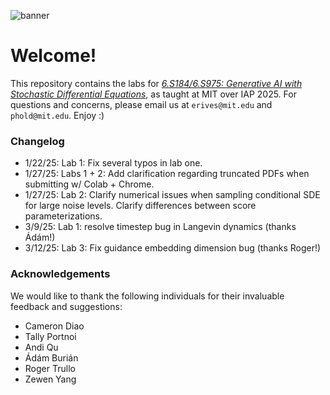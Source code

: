 ![banner](banner.png)
# Welcome!
This repository contains the labs for [*6.S184/6.S975: Generative AI with Stochastic Differential Equations*](https://diffusion.csail.mit.edu), as taught at MIT over IAP 2025. For questions and concerns, please email us at `erives@mit.edu` and `phold@mit.edu`. Enjoy :)

### Changelog
- 1/22/25: Lab 1: Fix several typos in lab one.
- 1/27/25: Labs 1 + 2: Add clarification regarding truncated PDFs when submitting w/ Colab + Chrome.
- 1/27/25: Lab 2: Clarify numerical issues when sampling conditional SDE for large noise levels. Clarify differences between score parameterizations.
- 3/9/25: Lab 1: resolve timestep bug in Langevin dynamics (thanks Ádám!)
- 3/12/25: Lab 3: Fix guidance embedding dimension bug (thanks Roger!)

### Acknowledgements
We would like to thank the following individuals for their invaluable feedback and suggestions:
- Cameron Diao
- Tally Portnoi
- Andi Qu
- Ádám Burián
- Roger Trullo
- Zewen Yang
